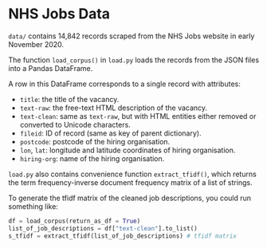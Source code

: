 # NHS Jobs Data

`data/` contains 14,842 records scraped from the NHS Jobs website in early November 2020.

The function `load_corpus()` in `load.py` loads the records from the JSON files into a Pandas DataFrame.

A row in this DataFrame corresponds to a single record with attributes:
* `title`: the title of the vacancy.
* `text-raw`: the free-text HTML description of the vacancy.
* `text-clean`: same as `text-raw`, but with HTML entities either removed or converted to Unicode characters.
* `fileid`: ID of record (same as key of parent dictionary).
* `postcode`: postcode of the hiring organisation.
* `lon`, `lat`: longitude and latitude coordinates of hiring organisation.
* `hiring-org`: name of the hiring organisation. 

`load.py` also contains convenience function `extract_tfidf()`, which returns the term frequency-inverse document frequency matrix of a list of strings.

To generate the tfidf matrix of the cleaned job descriptions, you could run something like:
```python
df = load_corpus(return_as_df = True)
list_of_job_descriptions = df["text-clean"].to_list()
s_tfidf = extract_tfidf(list_of_job_descriptions) # tfidf matrix
```
